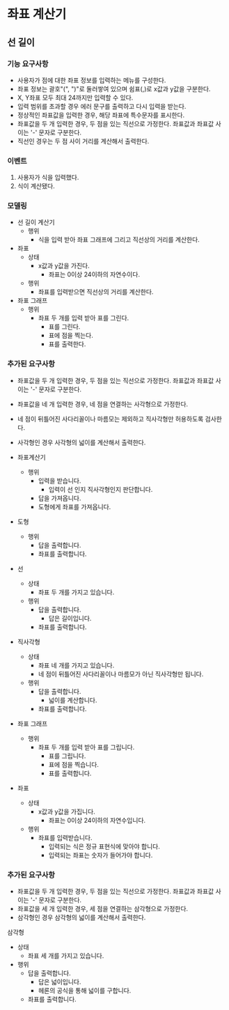 # 좌표 계산기

## 선 길이

### 기능 요구사항

- 사용자가 점에 대한 좌표 정보를 입력하는 메뉴를 구성한다. 
- 좌표 정보는 괄호"(", ")"로 둘러쌓여 있으며 쉼표(,)로 x값과 y값을 구분한다. 
- X, Y좌표 모두 최대 24까지만 입력할 수 있다. 
- 입력 범위를 초과할 경우 에러 문구를 출력하고 다시 입력을 받는다. 
- 정상적인 좌표값을 입력한 경우, 해당 좌표에 특수문자를 표시한다. 
- 좌표값을 두 개 입력한 경우, 두 점을 있는 직선으로 가정한다. 좌표값과 좌표값 사이는 '-' 문자로 구분한다. 
- 직선인 경우는 두 점 사이 거리를 계산해서 출력한다.

### 이벤트

1. 사용자가 식을 입력했다.
2. 식이 계산됐다.


### 모델링

- 선 길이 계산기
  - 행위
    - 식을 입력 받아  좌표 그래프에 그리고 직선상의 거리를 계산한다.
- 좌표
  - 상태
    - x값과 y값을 가진다.
      - 좌표는 0이상 24이하의 자연수이다.
  - 행위
    - 좌표를 입력받으면 직선상의 거리를 계산한다.
- 좌표 그래프
  - 행위
    - 좌표 두 개를 입력 받아 표를 그린다.
      - 표를 그린다.
      - 표에 점을 찍는다.
      - 표를 출력한다.


### 추가된 요구사항

- 좌표값을 두 개 입력한 경우, 두 점을 있는 직선으로 가정한다. 좌표값과 좌표값 사이는 '-' 문자로 구분한다.
- 좌표값을 네 개 입력한 경우, 네 점을 연결하는 사각형으로 가정한다.
- 네 점이 뒤틀어진 사다리꼴이나 마름모는 제외하고 직사각형만 허용하도록 검사한다.
- 사각형인 경우 사각형의 넓이를 계산해서 출력한다.

- 좌표계산기
  - 행위
    - 입력을 받습니다.
      - 입력이 선 인지 직사각형인지 판단합니다.
    - 답을 가져옵니다.
    - 도형에게 좌표를 가져옵니다.
- 도형
  - 행위
    - 답을 출력합니다. 
    - 좌표를 출력합니다.
- 선
  - 상태
    - 좌표 두 개를 가지고 있습니다.
  - 행위
    - 답을 출력합니다.
      - 답은 길이입니다.
    - 좌표를 출력합니다.
- 직사각형
  - 상태
    - 좌표 네 개를 가지고 있습니다.
    - 네 점이 뒤틀어진 사다리꼴이나 마름모가 아닌 직사각형만 됩니다.
  - 행위
    - 답을 출력합니다.
      - 넓이를 계산합니다.
    - 좌표를 출력합니다.
- 좌표 그래프
  - 행위
    - 좌표 두 개를 입력 받아 표를 그립니다.
      - 표를 그립니다.
      - 표에 점을 찍습니다.
      - 표를 출력합니다.
- 좌표
  - 상태
    - x값과 y값을 가집니다.
      - 좌표는 0이상 24이하의 자연수입니다.
  - 행위
    - 좌표를 입력받습니다.
      - 입력되는 식은 정규 표현식에 맞아야 합니다.
      - 입력되는 좌표는 숫자가 들어가야 합니다.


### 추가된 요구사항

- 좌표값을 두 개 입력한 경우, 두 점을 있는 직선으로 가정한다. 좌표값과 좌표값 사이는 '-' 문자로 구분한다.
- 좌표값을 세 개 입력한 경우, 세 점을 연결하는 삼각형으로 가정한다.
- 삼각형인 경우 삼각형의 넓이를 계산해서 출력한다.

삼각형
- 상태
  - 좌표 세 개를 가지고 있습니다.
- 행위
  - 답을 출력합니다.
    - 답은 넓이입니다.
    - 헤론의 공식을 통해 넓이를 구합니다.
  - 좌표를 출력합니다.
